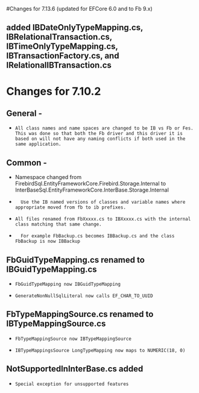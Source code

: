 #Changes for 7.13.6 (updated for EFCore 6.0 and to Fb 9.x) 

## added IBDateOnlyTypeMapping.cs, IBRelationalTransaction.cs, IBTimeOnlyTypeMapping.cs, IBTransactionFactory.cs, and IRelationalIBTransaction.cs

# Changes for 7.10.2 

##  General - 
*	  All class names and name spaces are changed to be IB vs Fb or Fes.  This was done so that both the Fb driver and this driver it is based on will not have any naming conflicts if both used in the same application.

##  Common -
*    Namespace changed from FirebirdSql.EntityFrameworkCore.Firebird.Storage.Internal to InterBaseSql.EntityFrameworkCore.InterBase.Storage.Internal
*		Use the IB named versions of classes and variable names where appropriate moved from fb to ib prefixes.
		
*	  All files renamed from FbXxxxx.cs to IBXxxxx.cs with the internal class matching that same change.  
*	    For example FbBackup.cs becomes IBBackup.cs and the class FbBackup is now IBBackup

##  FbGuidTypeMapping.cs renamed to IBGuidTypeMapping.cs
*	  FbGuidTypeMapping now IBGuidTypeMapping
*	  GenerateNonNullSqlLiteral now calls EF_CHAR_TO_UUID
			
##	FbTypeMappingSource.cs renamed to IBTypeMappingSource.cs
*	  FbTypeMappingSource now IBTypeMappingSource
*	  IBTypeMappingsSource LongTypeMapping now maps to NUMERIC(18, 0)
 
##  NotSupportedInInterBase.cs added
*	  Special exception for unsupported features
		
